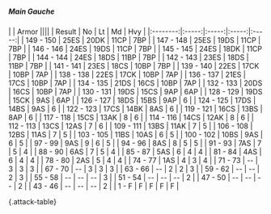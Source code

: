 ##### Main Gauche

|      |   Armor   ||||
|   Result   |   No   |   Lt   |   Md   |   Hvy   |
|:--------:|:-----:|:-----:|:-----:|:-----:|
| 149 - 150 | 25ES | 20DK | 11CP | 7BP |
| 147 - 148 | 25ES | 19DS | 11CP | 7BP |
| 146 - 146 | 24ES | 19DS | 11CP | 7BP |
| 145 - 145 | 24ES | 18DK | 11CP | 7BP |
| 144 - 144 | 24ES | 18DS | 11BP | 7BP |
| 142 - 143 | 23ES | 18DS | 11BP | 7BP |
| 141 - 141 | 23ES | 18CS | 10BP | 7BP |
| 139 - 140 | 22ES | 17CK | 10BP | 7AP |
| 138 - 138 | 22ES | 17CK | 10BP | 7AP |
| 136 - 137 | 21ES | 17CS | 10BP | 7AP |
| 134 - 135 | 21DS | 16CS | 10BP | 7AP |
| 132 - 133 | 20DS | 16CS | 10BP | 7AP |
| 130 - 131 | 19DS | 15CS | 9AP | 6AP |
| 128 - 129 | 19DS | 15CK | 9AS | 6AP |
| 126 - 127 | 18DS | 15BS | 9AP | 6 |
| 124 - 125 | 17DS | 14BS | 9AS | 6 |
| 122 - 123 | 17CS | 14BK | 8AS | 6 |
| 119 - 121 | 16CS | 13BS | 8AP | 6 |
| 117 - 118 | 15CS | 13AK | 8 | 6 |
| 114 - 116 | 14CS | 12AK | 8 | 6 |
| 112 - 113 | 13CS | 12AS | 7 | 6 |
| 109 - 111 | 13BS | 11AK | 7 | 5 |
| 106 - 108 | 12BS | 11AS | 7 | 5 |
| 103 - 105 | 11BS | 10AS | 6 | 5 |
| 100 - 102 | 10BS | 9AS | 6 | 5 |
| 97 - 99 | 9AS | 9 | 6 | 5 |
| 94 - 96 | 8AS | 8 | 5 | 5 |
| 91 - 93 | 7AS | 7 | 5 | 4 |
| 88 - 90 | 6AS | 7 | 5 | 4 |
| 85 - 87 | 5AS | 6 | 4 | 4 |
| 81 - 84 | 4AS | 6 | 4 | 4 |
| 78 - 80 | 2AS | 5 | 4 | 4 |
| 74 - 77 | 1AS | 4 | 3 | 4 |
| 71 - 73 | --  | 3 | 3 | 3 |
| 67 - 70 | --  | 3 | 3 | 3 |
| 63 - 66 | --  | 2 | 2 | 3 |
| 59 - 62 | --  | --  | 2 | 3 |
| 55 - 58 | --  | --  | --  | 3 |
| 51 - 54 | --  | --  | --  | 2 |
| 47 - 50 | --  | --  | --  | 2 |
| 43 - 46 | --  | --  | --  | 2 |
| 1 - F | F | F | F | F |

{.attack-table}
